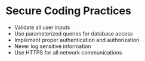 # Secure Coding Practices

- Validate all user inputs
- Use parameterized queries for database access
- Implement proper authentication and authorization
- Never log sensitive information
- Use HTTPS for all network communications
